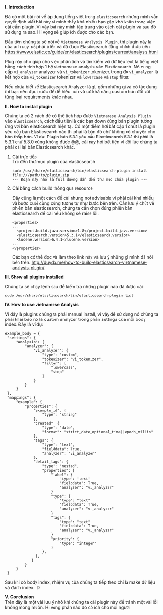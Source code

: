 **I. Introduction**
    
   Đã có một bài nói về áp dụng tiếng việt trong `elasticsearch` nhưng mình vẫn quyết định viết bài này vì mình thấy khá nhiều bạn gặp khó khăn trong việc cài cắm plugin. Vì vậy bài này mình tập trung vào cách cài plugin và sau đó sử dụng ra sao. Hi vọng sẽ giúp ích được cho các bạn.
   
   Đầu tiên chúng ta sẽ nói về `Vietnamese Analysis Plugin`, thì plugin này là của anh `Duy Đỗ` phát triển và đã được Elasticsearch đăng chính thức trên https://www.elastic.co/guide/en/elasticsearch/plugins/current/analysis.html
   
   Plug này cho giúp cho việc phân tích và tìm kiếm với dữ liệu text là tiếng việt bằng cách tích hợp 1 bộ vietnamese analysis vào Elasticsearch. Nó cung cấp `vi_analyzer` analyzer và `vi_tokenizer` tokenizer, trong đó `vi_analyzer` là kết hợp của `vi_tokenizer` tokenizer và `lowercase` và `stop` filter.
   
   Nếu chưa biết về  Elasticsearch Analyzer là gì, gồm những gì và có tác dụng thì bạn nên đọc trước để  dễ  hiểu hơn và có khả năng custom hơn đối với từng loại requirements khác nhau. 

**II. How to install plugin**

   Chúng ta có 2 cách để có thể tích hợp được `Vietnamese Analysis Plugin` vào `elasticsearch`, cách đầu tiên là các bạn down đúng bản plugin tương ứng với bản elasticsearch hiện tại. Có một điểm hơi bất cập 1 chút là plugin yêu cầu bản Elasticsearch nào thì phải là bản đó chứ không có chuyện cho bản thấp hơn. Ví dụ:
Plugin bản 5.3.1 yêu cầu Elasticsearch 5.3.1 thì phải là 5.3.1 chứ 5.3.0 cũng không được @@, cái này hơi bất tiện vì đôi lúc chúng ta phải cài lại bản Elasticsearch khác.
    
   1. Cài trực tiếp   
      Trỏ đến thư mục plugin của elasticsearch
      ```
      sudo /usr/share/elasticsearch/bin/elasticsearch-plugin install file:///path/to/plugin.zip
      --- Đoạn này nhớ là full đường dẫn đến thư mục chứa plugin ---
      ```
      
   2. Cài bằng cách build thông qua resource
   
      Đây cũng là một cách để cài nhưng not advisable vì phải cài khá nhiều và bước cuối cùng cũng tương tự như bước bên trên. Cần lưu ý chút về phiên bản elasticsearch, chúng ta cần chọn đúng phiên bản elasticsearch để cài nếu không sẽ raise lỗi. 
      ```
      <properties>
      ...
        <project.build.java.version>1.8</project.build.java.version>
        <elasticsearch.version>5.2.1</elasticsearch.version>
        <lucene.version>6.4.1</lucene.version>
      ...
      </properties>
      ```
      Các bạn có thể đọc và làm theo link này và lưu ý những gì mình đã nói bên trên.
      http://duydo.me/how-to-build-elasticsearch-vietnamese-analysis-plugin/
 
**III. Show all plugins installed**
    
   Chúng ta sẽ chạy lệnh sau để kiểm tra những plugin nào đã được cài
   
   ```
   sudo /usr/share/elasticsearch/bin/elasticsearch-plugin list
   ```

**IV. How to use vietnamese Analysis**

   Vì đây là plugins chúng ta phải manual install, vì vậy để sử dụng nó chúng ta phải khai báo nó là custom analyzer trong phần settings của mỗi body index. Đây là ví dụ:
   
   ```
   example_body = {
    "settings": {
        "analysis": {
            "analyzer": {
                "vi_analyzer": {
                    "type": "custom",
                    "tokenizer": "vi_tokenizer",
                    "filter": [
                        "lowercase",
                        "stop"
                    ]
                }
            }
        }
    },
    "mappings": {
        "example": {
            "properties": {
                "example_id": {
                    "type": "string"
                },
                "created": {
                    "type": "date",
                    "format": "strict_date_optional_time||epoch_millis"
                },
                "tags": {
                    "type": "text",
                    "fielddata": True,
                    "analyzer": "vi_analyzer"
                },
                "detail_tags": {
                    "type": "nested",
                    "properties": {
                        "label": {
                            "type": "text",
                            "fielddata": True,
                            "analyzer": "vi_analyzer"
                        },
                        "type": {
                            "type": "text",
                            "fielddata": True,
                            "analyzer": "vi_analyzer"
                        },
                        "tags": {
                            "type": "text",
                            "fielddata": True,
                            "analyzer": "vi_analyzer"
                        },
                        "priority": {
                            "type": "integer"
                        }
                    },
                 },
               }
            }
        }
    }
   ```
   
   Sau khi có body index, nhiệm vụ của chúng ta tiếp theo chỉ là make dữ liệu và đánh index. :D
   
**V. Conclusion**   
   Trên đây là một vài lưu ý nhỏ khi chúng ta cài plugin này để  tránh một vài lỗi không mong muốn. Hi vọng phần nào đó có ích cho mọi người